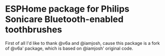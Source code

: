 # ESPHome package for Philips Sonicare Bluetooth-enabled toothbrushes

First of all I'd like to thank @v6a and @iamjosh, cause this package is a fork of @v6a' package, which is based on @iamjosh' original code.


